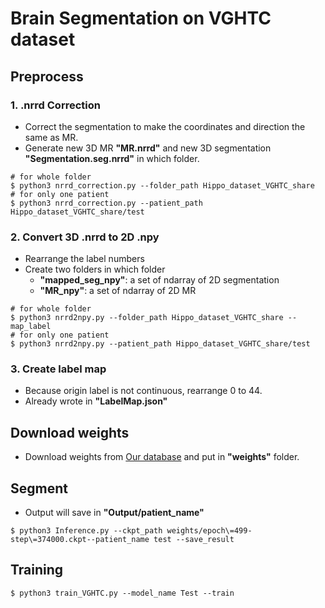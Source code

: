 # Brain Segmentation on VGHTC dataset
## Preprocess
### 1. .nrrd Correction
- Correct the segmentation to make the coordinates and direction the same as MR.
- Generate new 3D MR **"MR.nrrd"** and new 3D segmentation **"Segmentation.seg.nrrd"** in which folder.
```
# for whole folder
$ python3 nrrd_correction.py --folder_path Hippo_dataset_VGHTC_share
# for only one patient
$ python3 nrrd_correction.py --patient_path Hippo_dataset_VGHTC_share/test
```

### 2. Convert 3D .nrrd to 2D .npy
- Rearrange the label numbers
- Create two folders in which folder
  - **"mapped_seg_npy"**: a set of ndarray of 2D segmentation
  - **"MR_npy"**: a set of ndarray of 2D MR
```
# for whole folder
$ python3 nrrd2npy.py --folder_path Hippo_dataset_VGHTC_share --map_label
# for only one patient
$ python3 nrrd2npy.py --patient_path Hippo_dataset_VGHTC_share/test
```

### 3. Create label map
- Because origin label is not continuous, rearrange 0 to 44.
- Already wrote in **"LabelMap.json"**

## Download weights
- Download weights from [Our database](http://gofile.me/6Ukc0/BPg8Nru4q) and put in **"weights"** folder.

## Segment
- Output will save in **"Output/patient_name"**
```
$ python3 Inference.py --ckpt_path weights/epoch\=499-step\=374000.ckpt--patient_name test --save_result
```

## Training
```
$ python3 train_VGHTC.py --model_name Test --train
```